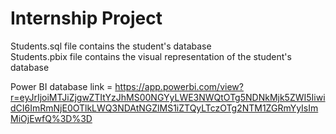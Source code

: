 # Internship Project
Students.sql file contains the student's database <br>
Students.pbix file contains the visual representation of the student's database <br>

Power BI database link = https://app.powerbi.com/view?r=eyJrIjoiMTJiZjgwZTItYzJhMS00NGYyLWE3NWQtOTg5NDNkMjk5ZWI5IiwidCI6ImRmNjE0OTlkLWQ3NDAtNGZlMS1iZTQyLTczOTg2NTM1ZGRmYyIsImMiOjEwfQ%3D%3D



